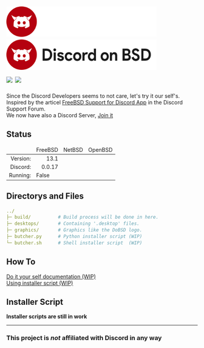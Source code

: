 <h1>
    <img alt="Discord on BSD Logo" height="80px" src="graphics/dobsd_logo-text_white.svg#gh-dark-mode-only">
    <img alt="Discord on BSD Logo" height="80px" src="graphics/dobsd_logo-text_black.svg#gh-light-mode-only">
    <br>
    <img src="https://img.shields.io/badge/discord%20version-0.0.17-blue">
    <a href="https://discord.gg/tvJ9KZxdnK" target="_blank"><img src="https://img.shields.io/discord/984044400529244190"></a>
</h1>

Since the Discord Developers seems to not care, let's try it our self's.<br>
Inspired by the articel [FreeBSD Support for Discord App](https://support.discord.com/hc/en-us/community/posts/360068878251-FreeBSD-Support-for-Discord-App) in the Discord Support Forum.<br>
We now have also a Discord Server, [Join it](https://discord.gg/tvJ9KZxdnK)

## Status
<table>
    <thead>
        <td></td>
        <td>FreeBSD</td>
        <td>NetBSD</td>
        <td>OpenBSD</td>
    </thead>
    <tbody>
        <tr style="text-align: right;">
            <td title="Version of Distro">Version:</td>
            <td>13.1</td>
            <td></td>
            <td></td>
        </tr>
        <tr style="text-align: right;">
            <td title="Version of Discord">Discord:</td>
            <td>0.0.17</td>
            <td></td>
            <td></td>
        </tr>
        <tr>
            <td title="If Discord currently tested and it runs" style="text-align: right;">Running:</td>
            <td>False</td>
            <td></td>
            <td></td>
        </tr>
    </tbody>
</table>

## Directorys and Files
```yaml
../
├─ build/          # Build process will be done in here.
├─ desktops/       # Containing '.desktop' files.
├─ graphics/       # Graphics like the DoBSD logo.
├─ butcher.py      # Python installer script (WIP)
└─ butcher.sh      # Shell installer script  (WIP)
```

## How To
[Do it your self documentation (WIP)](https://github.com/b3yc0d3/dobsd/blob/main/diy.md)<br>
[Using installer script (WIP)](https://github.com/b3yc0d3/dobsd/blob/main/README.md#installer-script)

## Installer Script
**Installer scripts are still in work**
<!--To be able to modify your discord, you need following tools:
- node & npm
- asar (is a npm package: `npm i asar`)
- tar
- electron (needed from the ports)
- your favorite editor

To modify your discord, just execute one of the following scripts:
```yaml
# Shell Script Installer
$ ./butcher.sh
```-->

---
### **This project is *not* affiliated with Discord in any way**
